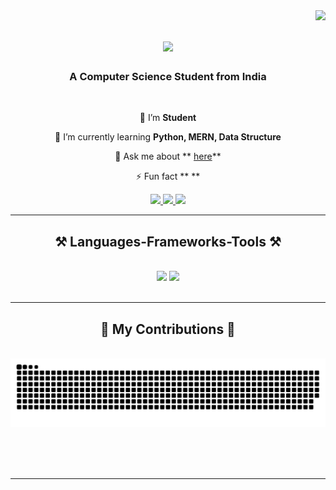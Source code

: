 <img align = "right" src="https://visitor-badge.laobi.icu/badge?page_id=Ujjwal183.Ujjwal183" />
<h1 align="center">
<img src="https://readme-typing-svg.herokuapp.com/?font=Righteous&size=35&center=true&vCenter=true&width=500&height=70&duration=4000&lines=Hi+There!+👋;+I'm+Ujjwal+!;" />
</h1>
<h3 align="center">A Computer Science Student from India </h3>
<br/>
<div align="center">
 
 🔭 I’m   **Student**
 
 🌱 I’m currently learning **Python, MERN, Data Structure**

💬 Ask me about ** [here](https://github.com/Ujjwal183/Ujjwal183/issues)**

⚡ Fun fact ** **

 </div>

 <div align="center"> 
  <a href="mailto:">
    <img src="https://img.shields.io/badge/Gmail-333333?style=for-the-badge&logo=gmail&logoColor=red" />
  </a>
  <a href="#" target="_blank">
    <img src="https://img.shields.io/badge/LinkedIn-0077B5?style=for-the-badge&logo=linkedin&logoColor=white" target="_blank" />
  </a>
  <a href="#" target="_blank">
     <img src="https://img.shields.io/badge/Portfolio-FF5722?style=for-the-badge&logo=todoist&logoColor=white" target="_blank" /> <!-- sqlite, safari, google-chrome are other good icon options -->
  </a>
</div>

 <hr/>
 
<h2 align="center">⚒️ Languages-Frameworks-Tools ⚒️</h2>
<br/>
<div align="center">
    <img src="https://skillicons.dev/icons?i=react,bootstrap,html,css,vscode,github,tailwind,git," />
    <img src="https://skillicons.dev/icons?i=python,javascript,nodejs,express,mongodb,cpp,java,mysql,Linux" /><br>
</div>

<br/>

<hr/>

<div align="center">
  <h2>🐍 My Contributions 🐍</h2>
  <br>
  <img alt="snake eating my contributions" src="https://raw.githubusercontent.com/Ujjwal183/Ujjwal183/output/github-contribution-grid-snake-dark.svg" />
  
  
  <br/><br/><br/>
</div>

<hr/>
